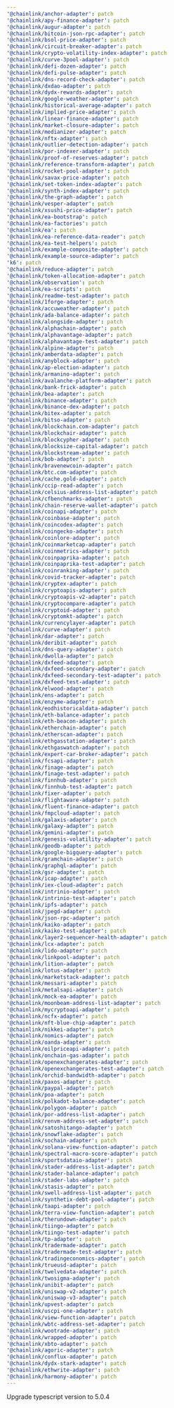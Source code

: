 ```yaml
---
'@chainlink/anchor-adapter': patch
'@chainlink/apy-finance-adapter': patch
'@chainlink/augur-adapter': patch
'@chainlink/bitcoin-json-rpc-adapter': patch
'@chainlink/bsol-price-adapter': patch
'@chainlink/circuit-breaker-adapter': patch
'@chainlink/crypto-volatility-index-adapter': patch
'@chainlink/curve-3pool-adapter': patch
'@chainlink/defi-dozen-adapter': patch
'@chainlink/defi-pulse-adapter': patch
'@chainlink/dns-record-check-adapter': patch
'@chainlink/dxdao-adapter': patch
'@chainlink/dydx-rewards-adapter': patch
'@chainlink/google-weather-adapter': patch
'@chainlink/historical-average-adapter': patch
'@chainlink/implied-price-adapter': patch
'@chainlink/linear-finance-adapter': patch
'@chainlink/market-closure-adapter': patch
'@chainlink/medianizer-adapter': patch
'@chainlink/nftx-adapter': patch
'@chainlink/outlier-detection-adapter': patch
'@chainlink/por-indexer-adapter': patch
'@chainlink/proof-of-reserves-adapter': patch
'@chainlink/reference-transform-adapter': patch
'@chainlink/rocket-pool-adapter': patch
'@chainlink/savax-price-adapter': patch
'@chainlink/set-token-index-adapter': patch
'@chainlink/synth-index-adapter': patch
'@chainlink/the-graph-adapter': patch
'@chainlink/vesper-adapter': patch
'@chainlink/xsushi-price-adapter': patch
'@chainlink/ea-bootstrap': patch
'@chainlink/ea-factories': patch
'@chainlink/ea': patch
'@chainlink/ea-reference-data-reader': patch
'@chainlink/ea-test-helpers': patch
'@chainlink/example-composite-adapter': patch
'@chainlink/example-source-adapter': patch
'k6': patch
'@chainlink/reduce-adapter': patch
'@chainlink/token-allocation-adapter': patch
'@chainlink/observation': patch
'@chainlink/ea-scripts': patch
'@chainlink/readme-test-adapter': patch
'@chainlink/1forge-adapter': patch
'@chainlink/accuweather-adapter': patch
'@chainlink/ada-balance-adapter': patch
'@chainlink/alongside-adapter': patch
'@chainlink/alphachain-adapter': patch
'@chainlink/alphavantage-adapter': patch
'@chainlink/alphavantage-test-adapter': patch
'@chainlink/alpine-adapter': patch
'@chainlink/amberdata-adapter': patch
'@chainlink/anyblock-adapter': patch
'@chainlink/ap-election-adapter': patch
'@chainlink/armanino-adapter': patch
'@chainlink/avalanche-platform-adapter': patch
'@chainlink/bank-frick-adapter': patch
'@chainlink/bea-adapter': patch
'@chainlink/binance-adapter': patch
'@chainlink/binance-dex-adapter': patch
'@chainlink/bitex-adapter': patch
'@chainlink/bitso-adapter': patch
'@chainlink/blockchain.com-adapter': patch
'@chainlink/blockchair-adapter': patch
'@chainlink/blockcypher-adapter': patch
'@chainlink/blocksize-capital-adapter': patch
'@chainlink/blockstream-adapter': patch
'@chainlink/bob-adapter': patch
'@chainlink/bravenewcoin-adapter': patch
'@chainlink/btc.com-adapter': patch
'@chainlink/cache.gold-adapter': patch
'@chainlink/ccip-read-adapter': patch
'@chainlink/celsius-address-list-adapter': patch
'@chainlink/cfbenchmarks-adapter': patch
'@chainlink/chain-reserve-wallet-adapter': patch
'@chainlink/coinapi-adapter': patch
'@chainlink/coinbase-adapter': patch
'@chainlink/coincodex-adapter': patch
'@chainlink/coingecko-adapter': patch
'@chainlink/coinlore-adapter': patch
'@chainlink/coinmarketcap-adapter': patch
'@chainlink/coinmetrics-adapter': patch
'@chainlink/coinpaprika-adapter': patch
'@chainlink/coinpaprika-test-adapter': patch
'@chainlink/coinranking-adapter': patch
'@chainlink/covid-tracker-adapter': patch
'@chainlink/cryptex-adapter': patch
'@chainlink/cryptoapis-adapter': patch
'@chainlink/cryptoapis-v2-adapter': patch
'@chainlink/cryptocompare-adapter': patch
'@chainlink/cryptoid-adapter': patch
'@chainlink/cryptomkt-adapter': patch
'@chainlink/currencylayer-adapter': patch
'@chainlink/curve-adapter': patch
'@chainlink/dar-adapter': patch
'@chainlink/deribit-adapter': patch
'@chainlink/dns-query-adapter': patch
'@chainlink/dwolla-adapter': patch
'@chainlink/dxfeed-adapter': patch
'@chainlink/dxfeed-secondary-adapter': patch
'@chainlink/dxfeed-secondary-test-adapter': patch
'@chainlink/dxfeed-test-adapter': patch
'@chainlink/elwood-adapter': patch
'@chainlink/ens-adapter': patch
'@chainlink/enzyme-adapter': patch
'@chainlink/eodhistoricaldata-adapter': patch
'@chainlink/eth-balance-adapter': patch
'@chainlink/eth-beacon-adapter': patch
'@chainlink/etherchain-adapter': patch
'@chainlink/etherscan-adapter': patch
'@chainlink/ethgasstation-adapter': patch
'@chainlink/ethgaswatch-adapter': patch
'@chainlink/expert-car-broker-adapter': patch
'@chainlink/fcsapi-adapter': patch
'@chainlink/finage-adapter': patch
'@chainlink/finage-test-adapter': patch
'@chainlink/finnhub-adapter': patch
'@chainlink/finnhub-test-adapter': patch
'@chainlink/fixer-adapter': patch
'@chainlink/flightaware-adapter': patch
'@chainlink/fluent-finance-adapter': patch
'@chainlink/fmpcloud-adapter': patch
'@chainlink/galaxis-adapter': patch
'@chainlink/galaxy-adapter': patch
'@chainlink/gemini-adapter': patch
'@chainlink/genesis-volatility-adapter': patch
'@chainlink/geodb-adapter': patch
'@chainlink/google-bigquery-adapter': patch
'@chainlink/gramchain-adapter': patch
'@chainlink/graphql-adapter': patch
'@chainlink/gsr-adapter': patch
'@chainlink/icap-adapter': patch
'@chainlink/iex-cloud-adapter': patch
'@chainlink/intrinio-adapter': patch
'@chainlink/intrinio-test-adapter': patch
'@chainlink/ipfs-adapter': patch
'@chainlink/jpegd-adapter': patch
'@chainlink/json-rpc-adapter': patch
'@chainlink/kaiko-adapter': patch
'@chainlink/kaiko-test-adapter': patch
'@chainlink/layer2-sequencer-health-adapter': patch
'@chainlink/lcx-adapter': patch
'@chainlink/lido-adapter': patch
'@chainlink/linkpool-adapter': patch
'@chainlink/lition-adapter': patch
'@chainlink/lotus-adapter': patch
'@chainlink/marketstack-adapter': patch
'@chainlink/messari-adapter': patch
'@chainlink/metalsapi-adapter': patch
'@chainlink/mock-ea-adapter': patch
'@chainlink/moonbeam-address-list-adapter': patch
'@chainlink/mycryptoapi-adapter': patch
'@chainlink/ncfx-adapter': patch
'@chainlink/nft-blue-chip-adapter': patch
'@chainlink/nikkei-adapter': patch
'@chainlink/nomics-adapter': patch
'@chainlink/oanda-adapter': patch
'@chainlink/oilpriceapi-adapter': patch
'@chainlink/onchain-gas-adapter': patch
'@chainlink/openexchangerates-adapter': patch
'@chainlink/openexchangerates-test-adapter': patch
'@chainlink/orchid-bandwidth-adapter': patch
'@chainlink/paxos-adapter': patch
'@chainlink/paypal-adapter': patch
'@chainlink/poa-adapter': patch
'@chainlink/polkadot-balance-adapter': patch
'@chainlink/polygon-adapter': patch
'@chainlink/por-address-list-adapter': patch
'@chainlink/renvm-address-set-adapter': patch
'@chainlink/satoshitango-adapter': patch
'@chainlink/snowflake-adapter': patch
'@chainlink/sochain-adapter': patch
'@chainlink/solana-view-function-adapter': patch
'@chainlink/spectral-macro-score-adapter': patch
'@chainlink/sportsdataio-adapter': patch
'@chainlink/stader-address-list-adapter': patch
'@chainlink/stader-balance-adapter': patch
'@chainlink/stader-labs-adapter': patch
'@chainlink/stasis-adapter': patch
'@chainlink/swell-address-list-adapter': patch
'@chainlink/synthetix-debt-pool-adapter': patch
'@chainlink/taapi-adapter': patch
'@chainlink/terra-view-function-adapter': patch
'@chainlink/therundown-adapter': patch
'@chainlink/tiingo-adapter': patch
'@chainlink/tiingo-test-adapter': patch
'@chainlink/tp-adapter': patch
'@chainlink/tradermade-adapter': patch
'@chainlink/tradermade-test-adapter': patch
'@chainlink/tradingeconomics-adapter': patch
'@chainlink/trueusd-adapter': patch
'@chainlink/twelvedata-adapter': patch
'@chainlink/twosigma-adapter': patch
'@chainlink/unibit-adapter': patch
'@chainlink/uniswap-v2-adapter': patch
'@chainlink/uniswap-v3-adapter': patch
'@chainlink/upvest-adapter': patch
'@chainlink/uscpi-one-adapter': patch
'@chainlink/view-function-adapter': patch
'@chainlink/wbtc-address-set-adapter': patch
'@chainlink/wootrade-adapter': patch
'@chainlink/wrapped-adapter': patch
'@chainlink/xbto-adapter': patch
'@chainlink/agoric-adapter': patch
'@chainlink/conflux-adapter': patch
'@chainlink/dydx-stark-adapter': patch
'@chainlink/ethwrite-adapter': patch
'@chainlink/harmony-adapter': patch
---
```


Upgrade typescript version to 5.0.4
